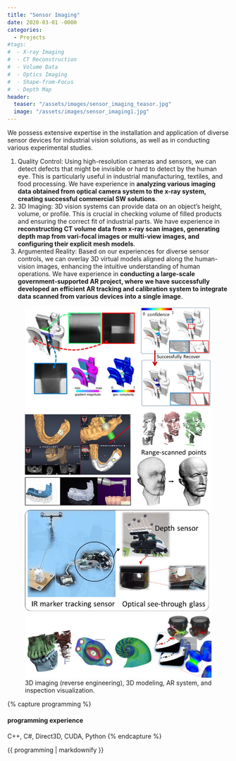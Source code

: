```yaml
---
title: "Sensor Imaging"
date: 2020-03-01 -0000
categories:
  - Projects
#tags:
#  - X-ray Imaging
#  - CT Reconstruction
#  - Volume Data
#  - Optics Imaging
#  - Shape-from-Focus
#  - Depth Map
header:
  teaser: "/assets/images/sensor_imaging_teasor.jpg"
  image: "/assets/images/sensor_imaging1.jpg"
---
```

We possess extensive expertise in the installation and application of diverse sensor devices for industrial vision solutions, as well as in conducting various experimental studies. 
1. Quality Control: Using high-resolution cameras and sensors, we can detect defects that might be invisible or hard to detect by the human eye. This is particularly useful in industrial manufacturing, textiles, and food processing. We have experience in **analyzing various imaging data obtained from optical camera system to the x-ray system, creating successful commercial SW solutions**.
2. 3D Imaging: 3D vision systems can provide data on an object’s height, volume, or profile. This is crucial in checking volume of filled products and ensuring the correct fit of industrial parts. We have experience in **reconstructing CT volume data from x-ray scan images, generating depth map from vari-focal images or multi-view images, and configuring their explicit mesh models**.
3. Argumented Reality: Based on our experiences for diverse sensor controls, we can overlay 3D virtual models aligned along the human-vision images, enhancing the intuitive understanding of human operations. We have experience in **conducting a large-scale government-supported AR project, where we have successfully developed an efficient AR tracking and calibration system to integrate data scanned from various devices into a single image**.

<figure class="half">
	<img src="/assets/images/sensor_imaging_f1.jpg">
	<img src="/assets/images/sensor_imaging_f2.jpg">
	<img src="/assets/images/sensor_imaging_f3.jpg">
	<img src="/assets/images/sensor_imaging_f4.jpg">
	<figcaption>3D imaging (reverse engineering), 3D modeling, AR system, and inspection visualization.</figcaption>
</figure>

{% capture programming %}
#### programming experience
C++, C#, Direct3D, CUDA, Python
{% endcapture %}

<div class="notice">{{ programming | markdownify }}</div>